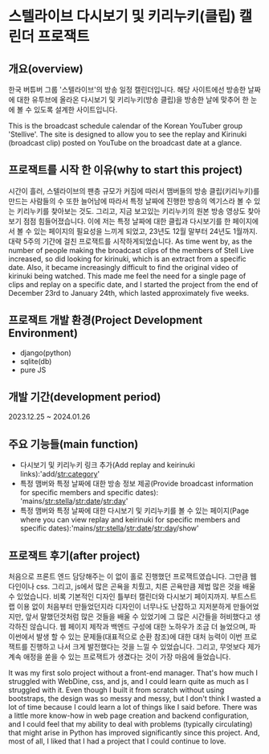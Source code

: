 # 스텔라이브 다시보기 및 키리누키(클립) 캘린더 프로잭트

## 개요(overview)
한국 버튜버 그룹 '스텔라이브'의 방송 일정 캘린더입니다.
해당 사이트에선 방송한 날짜에 대한 유투브에 올라온 다시보기 및 키리누키(방송 클립)을 방송한 날에 맞추어 한 눈에 볼 수 있도록 설계한 사이트입니다.

This is the broadcast schedule calendar of the Korean YouTuber group 'Stellive'.
The site is designed to allow you to see the replay and Kirinuki (broadcast clip) posted on YouTube on the broadcast date at a glance.

## 프로잭트를 시작 한 이유(why to start this project)
시간이 흘러, 스텔라이브의 팬층 규모가 커짐에 따러서 맴버들의 방송 클립(키리누키)를 만드는 사람들의 수 또한 늘어남에 따라서 특정 날짜에 진행한 방송의 엑기스라 볼 수 있는 키리누키를 찾아보는 것도. 그리고, 지금 보고있는 키리누키의 원본 방송 영상도 찾아보기 점점 힘들어졌습니다. 이에 저는 특정 날짜에 대한 클립과 다시보기를 한 페이지에서 볼 수 있는 페이지의 필요성을 느끼게 되었고, 23년도 12월 말부터 24년도 1월까지. 대략 5주의 기간에 걸친 프로잭트를 시작하게되었습니다.
As time went by, as the number of people making the broadcast clips of the members of Stell Live increased, so did looking for kirinuki, which is an extract from a specific date. Also, it became increasingly difficult to find the original video of kirinuki being watched. This made me feel the need for a single page of clips and replay on a specific date, and I started the project from the end of December 23rd to January 24th, which lasted approximately five weeks.

## 프로잭트 개발 환경(Project Development Environment)
- django(python)
- sqlite(db)
- pure JS

## 개발 기간(development period)
2023.12.25 ~ 2024.01.26

## 주요 기능들(main function)
- 다시보기 및 키리누키 링크 추가(Add replay and keirinuki links):'add/<str:category>'
- 특정 맴버와 특정 날짜에 대한 방송 정보 제공(Provide broadcast information for specific members and specific dates): 'mains/<str:stella>/<str:date>/<str:day>'
- 특정 맴버와 특정 날짜에 대한 다시보기 및 키리누키를 볼 수 있는 페이지(Page where you can view replay and keirinuki for specific members and specific dates):'mains/<str:stella>/<str:date>/<str:day>/show'




## 프로잭트 후기(after project)
 처음으로 프론트 엔드 담당해주는 이 없이 홀로 진행했던 프로잭트였습니다. 그만큼 웹다인이나 css. 그리고, js에서 많은 곤욕을 치뤘고, 치른 곤욕만큼 제법 많은 것을 배울 수 있었습니다. 비록 기본적인 디자인 틀부터 캘린더와 다시보기 페이지까지. 부트스트랩 이용 없이 처음부터 만들었던지라 디자인이 너무나도 난잡하고 지저분하게 만들어었지만, 앞서 말했던것처럼 많은 것들을 배울 수 있었기에 그 많은 시간들을 허비했다고 생각하진 않습니다.
웹 페이지 제작과 백엔드 구성에 대한 노하우가 조금 더 늘었으며, 파이썬에서 발생 할 수 있는 문제들(대표적으로 순환 참조)에 대한 대처 능력이 이번 프로잭트를 진행하고 나서 크게 발전했다는 것을 느낄 수 있었습니다.
 그리고, 무엇보다 제가 계속 애정을 쏟을 수 있는 프로잭트가 생겼다는 것이 가장 마음에 들었습니다.

 It was my first solo project without a front-end manager. That's how much I struggled with WebDine, css, and js, and I could learn quite as much as I struggled with it. Even though I built it from scratch without using bootstraps, the design was so messy and messy, but I don't think I wasted a lot of time because I could learn a lot of things like I said before.
There was a little more know-how in web page creation and backend configuration, and I could feel that my ability to deal with problems (typically circulating) that might arise in Python has improved significantly since this project.
 And, most of all, I liked that I had a project that I could continue to love.
